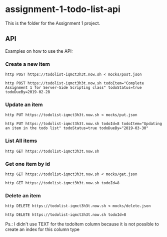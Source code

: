 # assignment-1-todo-list-api
This is the folder for the Assignment 1 project.

## API

Examples on how to use the API:

### Create a new item
```console
http POST https://todolist-iqmct3h3t.now.sh < mocks/post.json
```
```console
http POST https://todolist-iqmct3h3t.now.sh todoItem="Complete Assignment 1 for Server-Side Scripting class" todoStatus=true todoDueBy=2019-02-28
```

### Update an item
```console
http PUT https://todolist-iqmct3h3t.now.sh < mocks/put.json
```
```console
http PUT https://todolist-iqmct3h3t.now.sh todoId=8 todoItem="Updating an item in the todo list" todoStatus=true todoDueBy="2019-03-30"
```

### List All items
```console
http GET https://todolist-iqmct3h3t.now.sh
```

### Get one item by id
```console
http GET https://todolist-iqmct3h3t.now.sh < mocks/get.json
```
```console
http GET https://todolist-iqmct3h3t.now.sh todoId=8
```

### Delete an item
```console
http DELETE https://todolist-iqmct3h3t.now.sh < mocks/delete.json
```
```console
http DELETE https://todolist-iqmct3h3t.now.sh todoId=8
```

Ps.: I didn't use TEXT for the todoItem column because it is not possible to create an index for this column type
